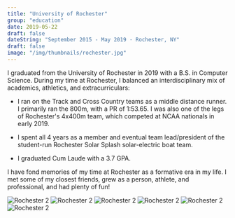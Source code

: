 ```yaml
---
title: "University of Rochester"
group: "education"
date: 2019-05-22
draft: false
dateString: "September 2015 - May 2019 · Rochester, NY"
draft: false
image: "/img/thumbnails/rochester.jpg"
---
```


I graduated from the University of Rochester in 2019 with a B.S. in Computer Science. During my time at Rochester, I balanced an interdisciplinary mix of academics, athletics, and extracurriculars:

- I ran on the Track and Cross Country teams as a middle distance runner. I primarily ran the 800m, with a PR of 1:53.65. I was also one of the legs of Rochester's 4x400m team, which competed at NCAA nationals in early 2019.

- I spent all 4 years as a member and eventual team lead/president of the student-run Rochester Solar Splash solar-electric boat team.

- I graduated Cum Laude with a 3.7 GPA.

I have fond memories of my time at Rochester as a formative era in my life. I met some of my closest friends, grew as a person, athlete, and professional, and had plenty of fun!


![Rochester 2](/img/rochester/meliora.jpg)
![Rochester 2](/img/rochester/rochester5.jpg)
![Rochester 2](/img/rochester/rochester6.jpg)
![Rochester 2](/img/rochester/rochester7.jpg)
![Rochester 2](/img/rochester/rochester8.jpg)
![Rochester 2](/img/rochester/rochester9.jpg)